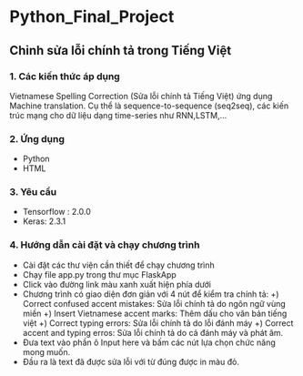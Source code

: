 # Python_Final_Project
## Chỉnh sửa lỗi chính tả trong Tiếng Việt
### 1. Các kiến thức áp dụng
Vietnamese Spelling Correction (Sửa lỗi chính tả Tiếng Việt) ứng dụng Machine translation. Cụ thể là sequence-to-sequence (seq2seq), các kiến trúc mạng cho dữ liệu dạng time-series như RNN,LSTM,...
### 2. Ứng dụng
- Python
- HTML
### 3. Yêu cầu
- Tensorflow : 2.0.0
- Keras: 2.3.1
### 4. Hướng dẫn cài đặt và chạy chương trình
- Cài đặt các thư viện cần thiết để chạy chương trình
- Chạy file app.py trong thư mục FlaskApp
- Click vào đường link màu xanh xuất hiện phía dưới 
- Chương trình có giao diện đơn giản với 4 nút để kiểm tra chính tả:
		+) Correct confused accent mistakes: Sửa lỗi chính tả do ngôn ngữ vùng miền
		+) Insert Vietnamese accent marks: Thêm dấu cho văn bản tiếng việt
		+) Correct typing errors: Sửa lỗi chính tả do lỗi đánh máy
		+) Correct accent and typing erros: Sửa lỗi chính tả do cả đánh máy và phát âm.
- Đưa text vào phần ô Input here và bấm các nút lựa chọn chức năng mong muốn.
- Đầu ra là text đã được sửa lỗi với từ đúng được in màu đỏ.





